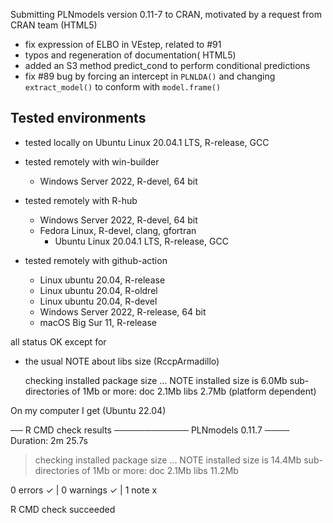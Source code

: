 
Submitting PLNmodels version 0.11-7 to CRAN, motivated by a request from CRAN team (HTML5)

* fix expression of ELBO in VEstep, related to #91
* typos and regeneration of documentation( HTML5) 
* added an S3 method predict_cond to perform conditional predictions
* fix #89 bug by forcing an intercept in `PLNLDA()` and changing `extract_model()` to conform with `model.frame()`

## Tested environments

* tested locally on Ubuntu Linux 20.04.1 LTS, R-release, GCC

* tested remotely with win-builder 
  - Windows Server 2022, R-devel, 64 bit

* tested remotely with R-hub 
  - Windows Server 2022, R-devel, 64 bit
  - Fedora Linux, R-devel, clang, gfortran
	- Ubuntu Linux 20.04.1 LTS, R-release, GCC

* tested remotely with github-action
  - Linux ubuntu 20.04, R-release
  - Linux ubuntu 20.04, R-oldrel 
  - Linux ubuntu 20.04, R-devel 
  - Windows Server 2022, R-release, 64 bit
  - macOS Big Sur 11, R-release 

all status OK except for

* the usual NOTE about libs size (RccpArmadillo)

  checking installed package size ... NOTE
  installed size is  6.0Mb
  sub-directories of 1Mb or more:
    doc    2.1Mb
    libs   2.7Mb (platform dependent)

On my computer I get (Ubuntu 22.04)

── R CMD check results ──────────── PLNmodels 0.11.7 ────
Duration: 2m 25.7s

> checking installed package size ... NOTE
    installed size is 14.4Mb
    sub-directories of 1Mb or more:
      doc    2.1Mb
      libs  11.2Mb

0 errors ✓ | 0 warnings ✓ | 1 note x

R CMD check succeeded

